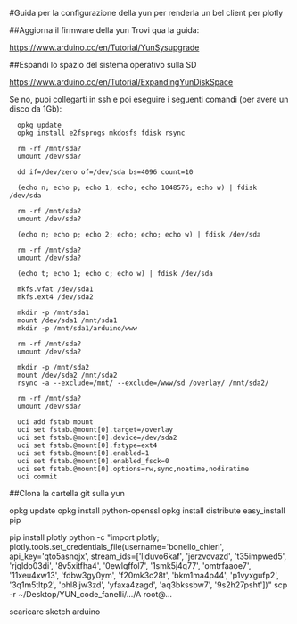 #Guida per la configurazione della yun per renderla un bel client per plotly

##Aggiorna il firmware della yun
Trovi qua la guida:

https://www.arduino.cc/en/Tutorial/YunSysupgrade

##Espandi lo spazio del sistema operativo sulla SD

https://www.arduino.cc/en/Tutorial/ExpandingYunDiskSpace

Se no, puoi collegarti in ssh e poi eseguire i seguenti comandi (per avere un disco da 1Gb):


      opkg update
      opkg install e2fsprogs mkdosfs fdisk rsync

      rm -rf /mnt/sda?
      umount /dev/sda?

      dd if=/dev/zero of=/dev/sda bs=4096 count=10

      (echo n; echo p; echo 1; echo; echo 1048576; echo w) | fdisk /dev/sda

      rm -rf /mnt/sda?
      umount /dev/sda?

      (echo n; echo p; echo 2; echo; echo; echo w) | fdisk /dev/sda

      rm -rf /mnt/sda?
      umount /dev/sda?

      (echo t; echo 1; echo c; echo w) | fdisk /dev/sda

      mkfs.vfat /dev/sda1
      mkfs.ext4 /dev/sda2

      mkdir -p /mnt/sda1
      mount /dev/sda1 /mnt/sda1
      mkdir -p /mnt/sda1/arduino/www

      rm -rf /mnt/sda?
      umount /dev/sda?

      mkdir -p /mnt/sda2
      mount /dev/sda2 /mnt/sda2
      rsync -a --exclude=/mnt/ --exclude=/www/sd /overlay/ /mnt/sda2/

      rm -rf /mnt/sda?
      umount /dev/sda?

      uci add fstab mount
      uci set fstab.@mount[0].target=/overlay
      uci set fstab.@mount[0].device=/dev/sda2
      uci set fstab.@mount[0].fstype=ext4
      uci set fstab.@mount[0].enabled=1
      uci set fstab.@mount[0].enabled_fsck=0
      uci set fstab.@mount[0].options=rw,sync,noatime,nodiratime
      uci commit

##Clona la cartella git sulla yun

opkg update
opkg install python-openssl
opkg install distribute
easy_install pip

pip install plotly
python -c "import plotly; plotly.tools.set_credentials_file(username='bonello_chieri', api_key='qto5asnqjx', stream_ids=['ljduvo6kaf', 'jerzvovazd', 't35impwed5', 'rjqldo03di', '8v5xitfha4', '0ewlqffol7', '1smk5j4q77', 'omtrfaaoe7', '11xeu4xw13', 'fdbw3gy0ym', 'f20mk3c28t', 'bkm1ma4p44', 'p1vyxgufp2', '3q1m5tltp2', 'phl8ijw3zd', 'yfaxa4zagd', 'aq3bkssbw7', '9s2h27psht'])"
scp -r ~/Desktop/YUN_code_fanelli/.../A root@...

scaricare sketch arduino

